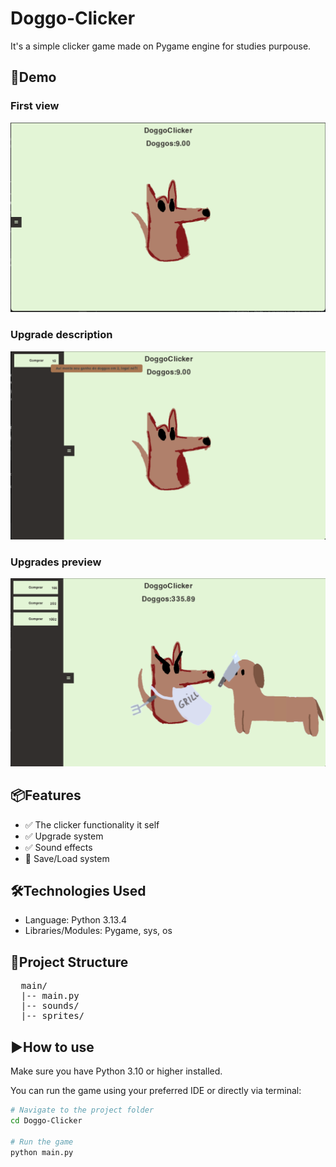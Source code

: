 # Doggo-Clicker
It's a simple clicker game made on Pygame engine for studies purpouse.
## 🚀Demo
### First view
![First view](docs/images/image1.png)
### Upgrade description
![Upgrade description](docs/images/image2.png)
### Upgrades preview
![Upgrades preview](docs/images/image4.png)

## 📦Features
  - ✅ The clicker functionality it self
  - ✅ Upgrade system 
  - ✅ Sound effects
  - 🔄 Save/Load system

## 🛠️Technologies Used
  - Language: Python 3.13.4
  - Libraries/Modules: Pygame, sys, os
    
## 📁Project Structure
<pre>
  main/  
  |-- main.py
  |-- sounds/
  |-- sprites/
</pre>

## ▶️How to use
Make sure you have Python 3.10 or higher installed.

You can run the game using your preferred IDE or directly via terminal:

```bash
# Navigate to the project folder
cd Doggo-Clicker

# Run the game
python main.py
